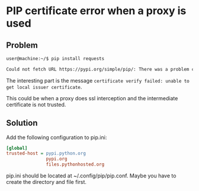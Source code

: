 

# PIP certificate error when a proxy is used

## Problem

```bash
user@machine:~/$ pip install requests

Could not fetch URL https://pypi.org/simple/pip/: There was a problem confirming the ssl certificate: HTTPSConnectionPool(host='pypi.org', port=443): Max retries exceeded with url: /simple/pip/ (Caused by SSLError(SSLCertVerificationError(1, '[SSL: CERTIFICATE_VERIFY_FAILED] certificate verify failed: unable to get local issuer certificate (_ssl.c:997)'))) - skipping
```

The interesting part is the message `certificate verify failed: unable to get local issuer certificate`.

This could be when a proxy does ssl interception and the intermediate certificate is not trusted.


## Solution

Add the following configuration to pip.ini:

```ini
[global]
trusted-host = pypi.python.org
               pypi.org
               files.pythonhosted.org
```

pip.ini should be located at ~/.config/pip/pip.conf. Maybe you have to create the directory and file first.
